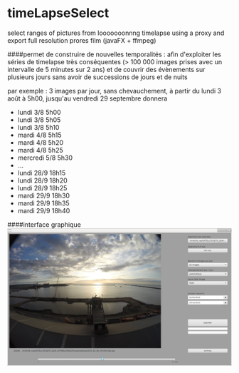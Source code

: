 # timeLapseSelect
select ranges of pictures from looooooonnng timelapse using a proxy and export full resolution prores film  (javaFX + ffmpeg)

####permet de construire de nouvelles temporalités :
afin d'exploiter les séries de timelapse très conséquentes (> 100 000 images prises avec un intervalle de 5 minutes sur 2 ans) et de couvrir des évènements sur plusieurs jours sans avoir de successions de jours et de nuits

par exemple : 3 images par jour, sans chevauchement, à partir du lundi 3 août à 5h00, jusqu'au vendredi 29 septembre donnera 
- lundi 3/8 5h00
- lundi 3/8 5h05
- lundi 3/8 5h10
- mardi 4/8 5h15
- mardi 4/8 5h20
- mardi 4/8  5h25
- mercredi 5/8 5h30
-  ...
- lundi 28/9 18h15
- lundi 28/9 18h20
- lundi 28/9 18h25
- mardi 29/9 18h30
- mardi 29/9 18h35
- mardi 29/9 18h40

####interface graphique
![interface graphique](tl_select.png)
